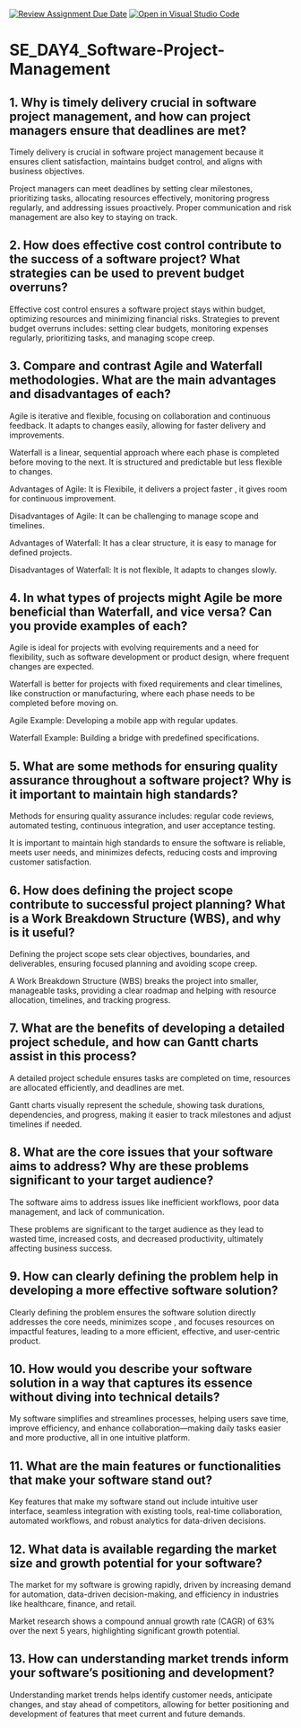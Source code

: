 [![Review Assignment Due Date](https://classroom.github.com/assets/deadline-readme-button-22041afd0340ce965d47ae6ef1cefeee28c7c493a6346c4f15d667ab976d596c.svg)](https://classroom.github.com/a/9pw6JKcu)
[![Open in Visual Studio Code](https://classroom.github.com/assets/open-in-vscode-2e0aaae1b6195c2367325f4f02e2d04e9abb55f0b24a779b69b11b9e10269abc.svg)](https://classroom.github.com/online_ide?assignment_repo_id=16323032&assignment_repo_type=AssignmentRepo)
# SE_DAY4_Software-Project-Management

## 1. Why is timely delivery crucial in software project management, and how can project managers ensure that deadlines are met?

Timely delivery is crucial in software project management because it ensures client satisfaction, maintains budget control, and aligns with business objectives. 

Project managers can meet deadlines by setting clear milestones, prioritizing tasks, allocating resources effectively, monitoring progress regularly, and addressing issues proactively. Proper communication and risk management are also key to staying on track.


## 2. How does effective cost control contribute to the success of a software project? What strategies can be used to prevent budget overruns?

Effective cost control ensures a software project stays within budget, optimizing resources and minimizing financial risks. 
Strategies to prevent budget overruns includes: setting clear budgets, monitoring expenses regularly, prioritizing tasks, and managing scope creep.


## 3. Compare and contrast Agile and Waterfall methodologies. What are the main advantages and disadvantages of each?

Agile is iterative and flexible, focusing on collaboration and continuous feedback. It adapts to changes easily, allowing for faster delivery and improvements.

Waterfall is a linear, sequential approach where each phase is completed before moving to the next. It is structured and predictable but less flexible to changes.

Advantages of Agile: It is Flexibile, it delivers a project faster , it gives room for continuous improvement.

Disadvantages of Agile: It can be challenging to manage scope and timelines.

Advantages of Waterfall: It has a clear structure, it is easy to manage for defined projects.

Disadvantages of Waterfall: It is not flexible, It adapts to changes slowly.


## 4. In what types of projects might Agile be more beneficial than Waterfall, and vice versa? Can you provide examples of each?

Agile is ideal for projects with evolving requirements and a need for flexibility, such as software development or product design, where frequent changes are expected.

Waterfall is better for projects with fixed requirements and clear timelines, like construction or manufacturing, where each phase needs to be completed before moving on.

Agile Example: Developing a mobile app with regular updates.

Waterfall Example: Building a bridge with predefined specifications.


## 5. What are some methods for ensuring quality assurance throughout a software project? Why is it important to maintain high standards?

Methods for ensuring quality assurance includes: regular code reviews, automated testing, continuous integration, and user acceptance testing.

It is important to maintain high standards to ensure the software is reliable, meets user needs, and minimizes defects, reducing costs and improving customer satisfaction.


## 6. How does defining the project scope contribute to successful project planning? What is a Work Breakdown Structure (WBS), and why is it useful?

Defining the project scope sets clear objectives, boundaries, and deliverables, ensuring focused planning and avoiding scope creep.

A Work Breakdown Structure (WBS) breaks the project into smaller, manageable tasks, providing a clear roadmap and helping with resource allocation, timelines, and tracking progress.


## 7. What are the benefits of developing a detailed project schedule, and how can Gantt charts assist in this process?

A detailed project schedule ensures tasks are completed on time, resources are allocated efficiently, and deadlines are met. 

Gantt charts visually represent the schedule, showing task durations, dependencies, and progress, making it easier to track milestones and adjust timelines if needed.


## 8. What are the core issues that your software aims to address? Why are these problems significant to your target audience?

The software aims to address issues like inefficient workflows, poor data management, and lack of communication. 

These problems are significant to the target audience as they lead to wasted time, increased costs, and decreased productivity, ultimately affecting business success.


## 9. How can clearly defining the problem help in developing a more effective software solution?

Clearly defining the problem ensures the software solution directly addresses the core needs, minimizes scope , and focuses resources on impactful features, leading to a more efficient, effective, and user-centric product.


## 10. How would you describe your software solution in a way that captures its essence without diving into technical details?

My software simplifies and streamlines processes, helping users save time, improve efficiency, and enhance collaboration—making daily tasks easier and more productive, all in one intuitive platform.


## 11. What are the main features or functionalities that make your software stand out?

Key features that make my software stand out include intuitive user interface, seamless integration with existing tools, real-time collaboration, automated workflows, and robust analytics for data-driven decisions.


## 12. What data is available regarding the market size and growth potential for your software?

The market for my software is growing rapidly, driven by increasing demand for automation, data-driven decision-making, and efficiency in industries like healthcare, finance, and retail.

Market research shows a compound annual growth rate (CAGR) of 63% over the next 5 years, highlighting significant growth potential.


## 13. How can understanding market trends inform your software’s positioning and development?

Understanding market trends helps identify customer needs, anticipate changes, and stay ahead of competitors, allowing for better positioning and development of features that meet current and future demands.
